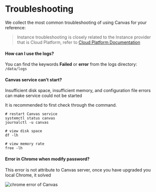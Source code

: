 # Troubleshooting

We collect the most common troubleshooting of using Canvas for your reference:

> Instance troubleshooting is closely related to the Instance provider that is Cloud Platform, refer to [Cloud Platform Documentation](https://support.websoft9.com/docs/faq/tech-instance.html)

#### How can I use the logs?

You can find the keywords **Failed** or **error** from the logs directory: `/data/logs`

#### Canvas service can't start?

Insufficient disk space, insufficient memory, and configuration file errors can make service could not be started  

It is recommended to first check through the command.

```shell
# restart Canvas service
systemctl status canvas
journalctl -u canvas

# view disk space
df -lh

# view memory rate
free -lh
```

#### Error in Chrome when modify password?

This error is not attribute to Canvas server, once you have upgraded you local Chrome, it solved

![chrome error of Canvas](https://libs.websoft9.com/Websoft9/DocsPicture/zh/canvas/canvas-chromeerror-websoft9.png)
